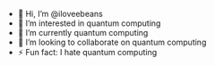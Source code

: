 - 👋 Hi, I’m @iloveebeans
- 👀 I’m interested in quantum computing
- 🌱 I’m currently quantum computing
- 💞️ I’m looking to collaborate on quantum computing
- ⚡ Fun fact: I hate quantum computing

<!---
iloveebeans/iloveebeans is a ✨ special ✨ repository because its `README.md` (this file) appears on your GitHub profile.
You can click the Preview link to take a look at your changes.
--->
